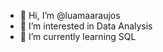 - 👋 Hi, I’m @luamaaraujos
- 👀 I’m interested in Data Analysis
- 🌱 I’m currently learning SQL

<!---
luamaaraujos/luamaaraujos is a ✨ special ✨ repository because its `README.md` (this file) appears on your GitHub profile.
You can click the Preview link to take a look at your changes.
--->
